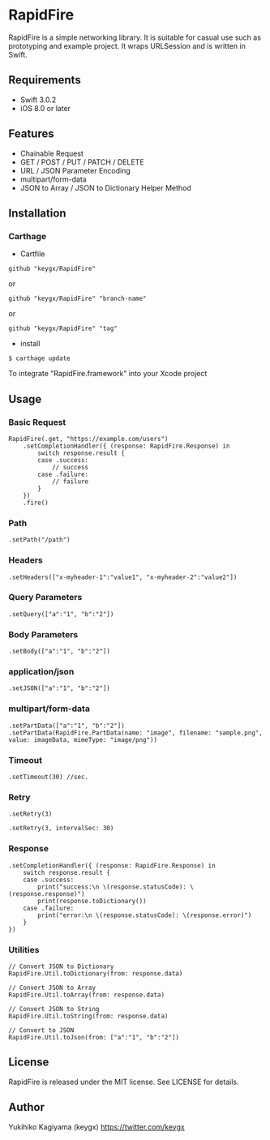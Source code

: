 # RapidFire

RapidFire is a simple networking library. It is suitable for casual use such as prototyping and example project.
It wraps URLSession and is written in Swift.

## Requirements
- Swift 3.0.2
- iOS 8.0 or later

## Features
- Chainable Request
- GET / POST / PUT / PATCH / DELETE
- URL / JSON Parameter Encoding
- multipart/form-data
- JSON to Array / JSON to Dictionary Helper Method


## Installation

### Carthage

* Cartfile

```Cartfile
github "keygx/RapidFire"
```
or

```Cartfile
github "keygx/RapidFire" "branch-name"
```
or

```Cartfile
github "keygx/RapidFire" "tag"
```

* install

```
$ carthage update
```
To integrate "RapidFire.framework" into your Xcode project

## Usage

### Basic Request

```
RapidFire(.get, "https://example.com/users")
	.setCompletionHandler({ (response: RapidFire.Response) in
		switch response.result {
		case .success:
            // success
        case .failure:
            // failure
        }
	})
	.fire()
```

### Path
```
.setPath("/path")
```

### Headers
```
.setHeaders(["x-myheader-1":"value1", "x-myheader-2":"value2"])
```

### Query Parameters
```
.setQuery(["a":"1", "b":"2"])
```

### Body Parameters
```
.setBody(["a":"1", "b":"2"])
```

### application/json
```
.setJSON(["a":"1", "b":"2"])
```

### multipart/form-data
```
.setPartData(["a":"1", "b":"2"])
.setPartData(RapidFire.PartData(name: "image", filename: "sample.png", value: imageData, mimeType: "image/png"))
```

### Timeout
```
.setTimeout(30) //sec.
```

### Retry
```
.setRetry(3)

.setRetry(3, intervalSec: 30)
```

### Response
```
.setCompletionHandler({ (response: RapidFire.Response) in
    switch response.result {
    case .success:
        print("success:\n \(response.statusCode): \(response.response)")
        print(response.toDictionary())
    case .failure:
        print("error:\n \(response.statusCode): \(response.error)")
    }
})
```

### Utilities
```
// Convert JSON to Dictionary
RapidFire.Util.toDictionary(from: response.data)

// Convert JSON to Array
RapidFire.Util.toArray(from: response.data)

// Convert JSON to String
RapidFire.Util.toString(from: response.data)

// Convert to JSON
RapidFire.Util.toJson(from: ["a":"1", "b":"2"])
```


## License

RapidFire is released under the MIT license. See LICENSE for details.

## Author

Yukihiko Kagiyama (keygx) <https://twitter.com/keygx>
